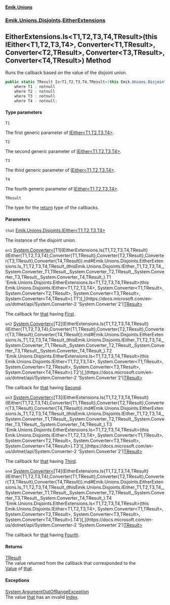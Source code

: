 #### [Emik.Unions](index.md 'index')
### [Emik.Unions.Disjoints](Emik.Unions.Disjoints.md 'Emik.Unions.Disjoints').[EitherExtensions](EitherExtensions.md 'Emik.Unions.Disjoints.EitherExtensions')

## EitherExtensions.Is<T1,T2,T3,T4,TResult>(this IEither<T1,T2,T3,T4>, Converter<T1,TResult>, Converter<T2,TResult>, Converter<T3,TResult>, Converter<T4,TResult>) Method

Runs the callback based on the value of the disjoint union.

```csharp
public static TResult Is<T1,T2,T3,T4,TResult>(this Emik.Unions.Disjoints.IEither<T1,T2,T3,T4> that, System.Converter<T1,TResult> on1, System.Converter<T2,TResult> on2, System.Converter<T3,TResult> on3, System.Converter<T4,TResult> on4)
    where T1 : notnull
    where T2 : notnull
    where T3 : notnull
    where T4 : notnull;
```
#### Type parameters

<a name='Emik.Unions.Disjoints.EitherExtensions.Is_T1,T2,T3,T4,TResult_(thisEmik.Unions.Disjoints.IEither_T1,T2,T3,T4_,System.Converter_T1,TResult_,System.Converter_T2,TResult_,System.Converter_T3,TResult_,System.Converter_T4,TResult_).T1'></a>

`T1`

The first generic parameter of [IEither&lt;T1,T2,T3,T4&gt;](IEither{T1,T2,T3,T4}.md 'Emik.Unions.Disjoints.IEither<T1,T2,T3,T4>').

<a name='Emik.Unions.Disjoints.EitherExtensions.Is_T1,T2,T3,T4,TResult_(thisEmik.Unions.Disjoints.IEither_T1,T2,T3,T4_,System.Converter_T1,TResult_,System.Converter_T2,TResult_,System.Converter_T3,TResult_,System.Converter_T4,TResult_).T2'></a>

`T2`

The second generic parameter of [IEither&lt;T1,T2,T3,T4&gt;](IEither{T1,T2,T3,T4}.md 'Emik.Unions.Disjoints.IEither<T1,T2,T3,T4>').

<a name='Emik.Unions.Disjoints.EitherExtensions.Is_T1,T2,T3,T4,TResult_(thisEmik.Unions.Disjoints.IEither_T1,T2,T3,T4_,System.Converter_T1,TResult_,System.Converter_T2,TResult_,System.Converter_T3,TResult_,System.Converter_T4,TResult_).T3'></a>

`T3`

The third generic parameter of [IEither&lt;T1,T2,T3,T4&gt;](IEither{T1,T2,T3,T4}.md 'Emik.Unions.Disjoints.IEither<T1,T2,T3,T4>').

<a name='Emik.Unions.Disjoints.EitherExtensions.Is_T1,T2,T3,T4,TResult_(thisEmik.Unions.Disjoints.IEither_T1,T2,T3,T4_,System.Converter_T1,TResult_,System.Converter_T2,TResult_,System.Converter_T3,TResult_,System.Converter_T4,TResult_).T4'></a>

`T4`

The fourth generic parameter of [IEither&lt;T1,T2,T3,T4&gt;](IEither{T1,T2,T3,T4}.md 'Emik.Unions.Disjoints.IEither<T1,T2,T3,T4>').

<a name='Emik.Unions.Disjoints.EitherExtensions.Is_T1,T2,T3,T4,TResult_(thisEmik.Unions.Disjoints.IEither_T1,T2,T3,T4_,System.Converter_T1,TResult_,System.Converter_T2,TResult_,System.Converter_T3,TResult_,System.Converter_T4,TResult_).TResult'></a>

`TResult`

The type for the [return](https://docs.microsoft.com/en-us/dotnet/csharp/language-reference/keywords/return 'https://docs.microsoft.com/en-us/dotnet/csharp/language-reference/keywords/return') type of the callbacks.
#### Parameters

<a name='Emik.Unions.Disjoints.EitherExtensions.Is_T1,T2,T3,T4,TResult_(thisEmik.Unions.Disjoints.IEither_T1,T2,T3,T4_,System.Converter_T1,TResult_,System.Converter_T2,TResult_,System.Converter_T3,TResult_,System.Converter_T4,TResult_).that'></a>

`that` [Emik.Unions.Disjoints.IEither&lt;](IEither{T1,T2,T3,T4}.md 'Emik.Unions.Disjoints.IEither<T1,T2,T3,T4>')[T1](EitherExtensions.Is{T1,T2,T3,T4,TResult}(IEither{T1,T2,T3,T4},Converter{T1,TResult},Converter{T2,TResult},Converter{T3,TResult},Converter{T4,TResult}).md#Emik.Unions.Disjoints.EitherExtensions.Is_T1,T2,T3,T4,TResult_(thisEmik.Unions.Disjoints.IEither_T1,T2,T3,T4_,System.Converter_T1,TResult_,System.Converter_T2,TResult_,System.Converter_T3,TResult_,System.Converter_T4,TResult_).T1 'Emik.Unions.Disjoints.EitherExtensions.Is<T1,T2,T3,T4,TResult>(this Emik.Unions.Disjoints.IEither<T1,T2,T3,T4>, System.Converter<T1,TResult>, System.Converter<T2,TResult>, System.Converter<T3,TResult>, System.Converter<T4,TResult>).T1')[,](IEither{T1,T2,T3,T4}.md 'Emik.Unions.Disjoints.IEither<T1,T2,T3,T4>')[T2](EitherExtensions.Is{T1,T2,T3,T4,TResult}(IEither{T1,T2,T3,T4},Converter{T1,TResult},Converter{T2,TResult},Converter{T3,TResult},Converter{T4,TResult}).md#Emik.Unions.Disjoints.EitherExtensions.Is_T1,T2,T3,T4,TResult_(thisEmik.Unions.Disjoints.IEither_T1,T2,T3,T4_,System.Converter_T1,TResult_,System.Converter_T2,TResult_,System.Converter_T3,TResult_,System.Converter_T4,TResult_).T2 'Emik.Unions.Disjoints.EitherExtensions.Is<T1,T2,T3,T4,TResult>(this Emik.Unions.Disjoints.IEither<T1,T2,T3,T4>, System.Converter<T1,TResult>, System.Converter<T2,TResult>, System.Converter<T3,TResult>, System.Converter<T4,TResult>).T2')[,](IEither{T1,T2,T3,T4}.md 'Emik.Unions.Disjoints.IEither<T1,T2,T3,T4>')[T3](EitherExtensions.Is{T1,T2,T3,T4,TResult}(IEither{T1,T2,T3,T4},Converter{T1,TResult},Converter{T2,TResult},Converter{T3,TResult},Converter{T4,TResult}).md#Emik.Unions.Disjoints.EitherExtensions.Is_T1,T2,T3,T4,TResult_(thisEmik.Unions.Disjoints.IEither_T1,T2,T3,T4_,System.Converter_T1,TResult_,System.Converter_T2,TResult_,System.Converter_T3,TResult_,System.Converter_T4,TResult_).T3 'Emik.Unions.Disjoints.EitherExtensions.Is<T1,T2,T3,T4,TResult>(this Emik.Unions.Disjoints.IEither<T1,T2,T3,T4>, System.Converter<T1,TResult>, System.Converter<T2,TResult>, System.Converter<T3,TResult>, System.Converter<T4,TResult>).T3')[,](IEither{T1,T2,T3,T4}.md 'Emik.Unions.Disjoints.IEither<T1,T2,T3,T4>')[T4](EitherExtensions.Is{T1,T2,T3,T4,TResult}(IEither{T1,T2,T3,T4},Converter{T1,TResult},Converter{T2,TResult},Converter{T3,TResult},Converter{T4,TResult}).md#Emik.Unions.Disjoints.EitherExtensions.Is_T1,T2,T3,T4,TResult_(thisEmik.Unions.Disjoints.IEither_T1,T2,T3,T4_,System.Converter_T1,TResult_,System.Converter_T2,TResult_,System.Converter_T3,TResult_,System.Converter_T4,TResult_).T4 'Emik.Unions.Disjoints.EitherExtensions.Is<T1,T2,T3,T4,TResult>(this Emik.Unions.Disjoints.IEither<T1,T2,T3,T4>, System.Converter<T1,TResult>, System.Converter<T2,TResult>, System.Converter<T3,TResult>, System.Converter<T4,TResult>).T4')[&gt;](IEither{T1,T2,T3,T4}.md 'Emik.Unions.Disjoints.IEither<T1,T2,T3,T4>')

The instance of the disjoint union.

<a name='Emik.Unions.Disjoints.EitherExtensions.Is_T1,T2,T3,T4,TResult_(thisEmik.Unions.Disjoints.IEither_T1,T2,T3,T4_,System.Converter_T1,TResult_,System.Converter_T2,TResult_,System.Converter_T3,TResult_,System.Converter_T4,TResult_).on1'></a>

`on1` [System.Converter&lt;](https://docs.microsoft.com/en-us/dotnet/api/System.Converter-2 'System.Converter`2')[T1](EitherExtensions.Is{T1,T2,T3,T4,TResult}(IEither{T1,T2,T3,T4},Converter{T1,TResult},Converter{T2,TResult},Converter{T3,TResult},Converter{T4,TResult}).md#Emik.Unions.Disjoints.EitherExtensions.Is_T1,T2,T3,T4,TResult_(thisEmik.Unions.Disjoints.IEither_T1,T2,T3,T4_,System.Converter_T1,TResult_,System.Converter_T2,TResult_,System.Converter_T3,TResult_,System.Converter_T4,TResult_).T1 'Emik.Unions.Disjoints.EitherExtensions.Is<T1,T2,T3,T4,TResult>(this Emik.Unions.Disjoints.IEither<T1,T2,T3,T4>, System.Converter<T1,TResult>, System.Converter<T2,TResult>, System.Converter<T3,TResult>, System.Converter<T4,TResult>).T1')[,](https://docs.microsoft.com/en-us/dotnet/api/System.Converter-2 'System.Converter`2')[TResult](EitherExtensions.Is{T1,T2,T3,T4,TResult}(IEither{T1,T2,T3,T4},Converter{T1,TResult},Converter{T2,TResult},Converter{T3,TResult},Converter{T4,TResult}).md#Emik.Unions.Disjoints.EitherExtensions.Is_T1,T2,T3,T4,TResult_(thisEmik.Unions.Disjoints.IEither_T1,T2,T3,T4_,System.Converter_T1,TResult_,System.Converter_T2,TResult_,System.Converter_T3,TResult_,System.Converter_T4,TResult_).TResult 'Emik.Unions.Disjoints.EitherExtensions.Is<T1,T2,T3,T4,TResult>(this Emik.Unions.Disjoints.IEither<T1,T2,T3,T4>, System.Converter<T1,TResult>, System.Converter<T2,TResult>, System.Converter<T3,TResult>, System.Converter<T4,TResult>).TResult')[&gt;](https://docs.microsoft.com/en-us/dotnet/api/System.Converter-2 'System.Converter`2')

The callback for [that](EitherExtensions.Is{T1,T2,T3,T4,TResult}(IEither{T1,T2,T3,T4},Converter{T1,TResult},Converter{T2,TResult},Converter{T3,TResult},Converter{T4,TResult}).md#Emik.Unions.Disjoints.EitherExtensions.Is_T1,T2,T3,T4,TResult_(thisEmik.Unions.Disjoints.IEither_T1,T2,T3,T4_,System.Converter_T1,TResult_,System.Converter_T2,TResult_,System.Converter_T3,TResult_,System.Converter_T4,TResult_).that 'Emik.Unions.Disjoints.EitherExtensions.Is<T1,T2,T3,T4,TResult>(this Emik.Unions.Disjoints.IEither<T1,T2,T3,T4>, System.Converter<T1,TResult>, System.Converter<T2,TResult>, System.Converter<T3,TResult>, System.Converter<T4,TResult>).that') having [First](IEither{T1,T2,T3,T4}.First.md 'Emik.Unions.Disjoints.IEither<T1,T2,T3,T4>.First').

<a name='Emik.Unions.Disjoints.EitherExtensions.Is_T1,T2,T3,T4,TResult_(thisEmik.Unions.Disjoints.IEither_T1,T2,T3,T4_,System.Converter_T1,TResult_,System.Converter_T2,TResult_,System.Converter_T3,TResult_,System.Converter_T4,TResult_).on2'></a>

`on2` [System.Converter&lt;](https://docs.microsoft.com/en-us/dotnet/api/System.Converter-2 'System.Converter`2')[T2](EitherExtensions.Is{T1,T2,T3,T4,TResult}(IEither{T1,T2,T3,T4},Converter{T1,TResult},Converter{T2,TResult},Converter{T3,TResult},Converter{T4,TResult}).md#Emik.Unions.Disjoints.EitherExtensions.Is_T1,T2,T3,T4,TResult_(thisEmik.Unions.Disjoints.IEither_T1,T2,T3,T4_,System.Converter_T1,TResult_,System.Converter_T2,TResult_,System.Converter_T3,TResult_,System.Converter_T4,TResult_).T2 'Emik.Unions.Disjoints.EitherExtensions.Is<T1,T2,T3,T4,TResult>(this Emik.Unions.Disjoints.IEither<T1,T2,T3,T4>, System.Converter<T1,TResult>, System.Converter<T2,TResult>, System.Converter<T3,TResult>, System.Converter<T4,TResult>).T2')[,](https://docs.microsoft.com/en-us/dotnet/api/System.Converter-2 'System.Converter`2')[TResult](EitherExtensions.Is{T1,T2,T3,T4,TResult}(IEither{T1,T2,T3,T4},Converter{T1,TResult},Converter{T2,TResult},Converter{T3,TResult},Converter{T4,TResult}).md#Emik.Unions.Disjoints.EitherExtensions.Is_T1,T2,T3,T4,TResult_(thisEmik.Unions.Disjoints.IEither_T1,T2,T3,T4_,System.Converter_T1,TResult_,System.Converter_T2,TResult_,System.Converter_T3,TResult_,System.Converter_T4,TResult_).TResult 'Emik.Unions.Disjoints.EitherExtensions.Is<T1,T2,T3,T4,TResult>(this Emik.Unions.Disjoints.IEither<T1,T2,T3,T4>, System.Converter<T1,TResult>, System.Converter<T2,TResult>, System.Converter<T3,TResult>, System.Converter<T4,TResult>).TResult')[&gt;](https://docs.microsoft.com/en-us/dotnet/api/System.Converter-2 'System.Converter`2')

The callback for [that](EitherExtensions.Is{T1,T2,T3,T4,TResult}(IEither{T1,T2,T3,T4},Converter{T1,TResult},Converter{T2,TResult},Converter{T3,TResult},Converter{T4,TResult}).md#Emik.Unions.Disjoints.EitherExtensions.Is_T1,T2,T3,T4,TResult_(thisEmik.Unions.Disjoints.IEither_T1,T2,T3,T4_,System.Converter_T1,TResult_,System.Converter_T2,TResult_,System.Converter_T3,TResult_,System.Converter_T4,TResult_).that 'Emik.Unions.Disjoints.EitherExtensions.Is<T1,T2,T3,T4,TResult>(this Emik.Unions.Disjoints.IEither<T1,T2,T3,T4>, System.Converter<T1,TResult>, System.Converter<T2,TResult>, System.Converter<T3,TResult>, System.Converter<T4,TResult>).that') having [Second](IEither{T1,T2,T3,T4}.Second.md 'Emik.Unions.Disjoints.IEither<T1,T2,T3,T4>.Second').

<a name='Emik.Unions.Disjoints.EitherExtensions.Is_T1,T2,T3,T4,TResult_(thisEmik.Unions.Disjoints.IEither_T1,T2,T3,T4_,System.Converter_T1,TResult_,System.Converter_T2,TResult_,System.Converter_T3,TResult_,System.Converter_T4,TResult_).on3'></a>

`on3` [System.Converter&lt;](https://docs.microsoft.com/en-us/dotnet/api/System.Converter-2 'System.Converter`2')[T3](EitherExtensions.Is{T1,T2,T3,T4,TResult}(IEither{T1,T2,T3,T4},Converter{T1,TResult},Converter{T2,TResult},Converter{T3,TResult},Converter{T4,TResult}).md#Emik.Unions.Disjoints.EitherExtensions.Is_T1,T2,T3,T4,TResult_(thisEmik.Unions.Disjoints.IEither_T1,T2,T3,T4_,System.Converter_T1,TResult_,System.Converter_T2,TResult_,System.Converter_T3,TResult_,System.Converter_T4,TResult_).T3 'Emik.Unions.Disjoints.EitherExtensions.Is<T1,T2,T3,T4,TResult>(this Emik.Unions.Disjoints.IEither<T1,T2,T3,T4>, System.Converter<T1,TResult>, System.Converter<T2,TResult>, System.Converter<T3,TResult>, System.Converter<T4,TResult>).T3')[,](https://docs.microsoft.com/en-us/dotnet/api/System.Converter-2 'System.Converter`2')[TResult](EitherExtensions.Is{T1,T2,T3,T4,TResult}(IEither{T1,T2,T3,T4},Converter{T1,TResult},Converter{T2,TResult},Converter{T3,TResult},Converter{T4,TResult}).md#Emik.Unions.Disjoints.EitherExtensions.Is_T1,T2,T3,T4,TResult_(thisEmik.Unions.Disjoints.IEither_T1,T2,T3,T4_,System.Converter_T1,TResult_,System.Converter_T2,TResult_,System.Converter_T3,TResult_,System.Converter_T4,TResult_).TResult 'Emik.Unions.Disjoints.EitherExtensions.Is<T1,T2,T3,T4,TResult>(this Emik.Unions.Disjoints.IEither<T1,T2,T3,T4>, System.Converter<T1,TResult>, System.Converter<T2,TResult>, System.Converter<T3,TResult>, System.Converter<T4,TResult>).TResult')[&gt;](https://docs.microsoft.com/en-us/dotnet/api/System.Converter-2 'System.Converter`2')

The callback for [that](EitherExtensions.Is{T1,T2,T3,T4,TResult}(IEither{T1,T2,T3,T4},Converter{T1,TResult},Converter{T2,TResult},Converter{T3,TResult},Converter{T4,TResult}).md#Emik.Unions.Disjoints.EitherExtensions.Is_T1,T2,T3,T4,TResult_(thisEmik.Unions.Disjoints.IEither_T1,T2,T3,T4_,System.Converter_T1,TResult_,System.Converter_T2,TResult_,System.Converter_T3,TResult_,System.Converter_T4,TResult_).that 'Emik.Unions.Disjoints.EitherExtensions.Is<T1,T2,T3,T4,TResult>(this Emik.Unions.Disjoints.IEither<T1,T2,T3,T4>, System.Converter<T1,TResult>, System.Converter<T2,TResult>, System.Converter<T3,TResult>, System.Converter<T4,TResult>).that') having [Third](IEither{T1,T2,T3,T4}.Third.md 'Emik.Unions.Disjoints.IEither<T1,T2,T3,T4>.Third').

<a name='Emik.Unions.Disjoints.EitherExtensions.Is_T1,T2,T3,T4,TResult_(thisEmik.Unions.Disjoints.IEither_T1,T2,T3,T4_,System.Converter_T1,TResult_,System.Converter_T2,TResult_,System.Converter_T3,TResult_,System.Converter_T4,TResult_).on4'></a>

`on4` [System.Converter&lt;](https://docs.microsoft.com/en-us/dotnet/api/System.Converter-2 'System.Converter`2')[T4](EitherExtensions.Is{T1,T2,T3,T4,TResult}(IEither{T1,T2,T3,T4},Converter{T1,TResult},Converter{T2,TResult},Converter{T3,TResult},Converter{T4,TResult}).md#Emik.Unions.Disjoints.EitherExtensions.Is_T1,T2,T3,T4,TResult_(thisEmik.Unions.Disjoints.IEither_T1,T2,T3,T4_,System.Converter_T1,TResult_,System.Converter_T2,TResult_,System.Converter_T3,TResult_,System.Converter_T4,TResult_).T4 'Emik.Unions.Disjoints.EitherExtensions.Is<T1,T2,T3,T4,TResult>(this Emik.Unions.Disjoints.IEither<T1,T2,T3,T4>, System.Converter<T1,TResult>, System.Converter<T2,TResult>, System.Converter<T3,TResult>, System.Converter<T4,TResult>).T4')[,](https://docs.microsoft.com/en-us/dotnet/api/System.Converter-2 'System.Converter`2')[TResult](EitherExtensions.Is{T1,T2,T3,T4,TResult}(IEither{T1,T2,T3,T4},Converter{T1,TResult},Converter{T2,TResult},Converter{T3,TResult},Converter{T4,TResult}).md#Emik.Unions.Disjoints.EitherExtensions.Is_T1,T2,T3,T4,TResult_(thisEmik.Unions.Disjoints.IEither_T1,T2,T3,T4_,System.Converter_T1,TResult_,System.Converter_T2,TResult_,System.Converter_T3,TResult_,System.Converter_T4,TResult_).TResult 'Emik.Unions.Disjoints.EitherExtensions.Is<T1,T2,T3,T4,TResult>(this Emik.Unions.Disjoints.IEither<T1,T2,T3,T4>, System.Converter<T1,TResult>, System.Converter<T2,TResult>, System.Converter<T3,TResult>, System.Converter<T4,TResult>).TResult')[&gt;](https://docs.microsoft.com/en-us/dotnet/api/System.Converter-2 'System.Converter`2')

The callback for [that](EitherExtensions.Is{T1,T2,T3,T4,TResult}(IEither{T1,T2,T3,T4},Converter{T1,TResult},Converter{T2,TResult},Converter{T3,TResult},Converter{T4,TResult}).md#Emik.Unions.Disjoints.EitherExtensions.Is_T1,T2,T3,T4,TResult_(thisEmik.Unions.Disjoints.IEither_T1,T2,T3,T4_,System.Converter_T1,TResult_,System.Converter_T2,TResult_,System.Converter_T3,TResult_,System.Converter_T4,TResult_).that 'Emik.Unions.Disjoints.EitherExtensions.Is<T1,T2,T3,T4,TResult>(this Emik.Unions.Disjoints.IEither<T1,T2,T3,T4>, System.Converter<T1,TResult>, System.Converter<T2,TResult>, System.Converter<T3,TResult>, System.Converter<T4,TResult>).that') having [Fourth](IEither{T1,T2,T3,T4}.Fourth.md 'Emik.Unions.Disjoints.IEither<T1,T2,T3,T4>.Fourth').

#### Returns
[TResult](EitherExtensions.Is{T1,T2,T3,T4,TResult}(IEither{T1,T2,T3,T4},Converter{T1,TResult},Converter{T2,TResult},Converter{T3,TResult},Converter{T4,TResult}).md#Emik.Unions.Disjoints.EitherExtensions.Is_T1,T2,T3,T4,TResult_(thisEmik.Unions.Disjoints.IEither_T1,T2,T3,T4_,System.Converter_T1,TResult_,System.Converter_T2,TResult_,System.Converter_T3,TResult_,System.Converter_T4,TResult_).TResult 'Emik.Unions.Disjoints.EitherExtensions.Is<T1,T2,T3,T4,TResult>(this Emik.Unions.Disjoints.IEither<T1,T2,T3,T4>, System.Converter<T1,TResult>, System.Converter<T2,TResult>, System.Converter<T3,TResult>, System.Converter<T4,TResult>).TResult')  
The value returned from the callback that corresponded to the  
[Value](IEither.Value.md 'Emik.Unions.Disjoints.IEither.Value') of [that](EitherExtensions.Is{T1,T2,T3,T4,TResult}(IEither{T1,T2,T3,T4},Converter{T1,TResult},Converter{T2,TResult},Converter{T3,TResult},Converter{T4,TResult}).md#Emik.Unions.Disjoints.EitherExtensions.Is_T1,T2,T3,T4,TResult_(thisEmik.Unions.Disjoints.IEither_T1,T2,T3,T4_,System.Converter_T1,TResult_,System.Converter_T2,TResult_,System.Converter_T3,TResult_,System.Converter_T4,TResult_).that 'Emik.Unions.Disjoints.EitherExtensions.Is<T1,T2,T3,T4,TResult>(this Emik.Unions.Disjoints.IEither<T1,T2,T3,T4>, System.Converter<T1,TResult>, System.Converter<T2,TResult>, System.Converter<T3,TResult>, System.Converter<T4,TResult>).that').

#### Exceptions

[System.ArgumentOutOfRangeException](https://docs.microsoft.com/en-us/dotnet/api/System.ArgumentOutOfRangeException 'System.ArgumentOutOfRangeException')  
The value [that](EitherExtensions.Is{T1,T2,T3,T4,TResult}(IEither{T1,T2,T3,T4},Converter{T1,TResult},Converter{T2,TResult},Converter{T3,TResult},Converter{T4,TResult}).md#Emik.Unions.Disjoints.EitherExtensions.Is_T1,T2,T3,T4,TResult_(thisEmik.Unions.Disjoints.IEither_T1,T2,T3,T4_,System.Converter_T1,TResult_,System.Converter_T2,TResult_,System.Converter_T3,TResult_,System.Converter_T4,TResult_).that 'Emik.Unions.Disjoints.EitherExtensions.Is<T1,T2,T3,T4,TResult>(this Emik.Unions.Disjoints.IEither<T1,T2,T3,T4>, System.Converter<T1,TResult>, System.Converter<T2,TResult>, System.Converter<T3,TResult>, System.Converter<T4,TResult>).that') has an invalid [Index](IEither.Index.md 'Emik.Unions.Disjoints.IEither.Index').
